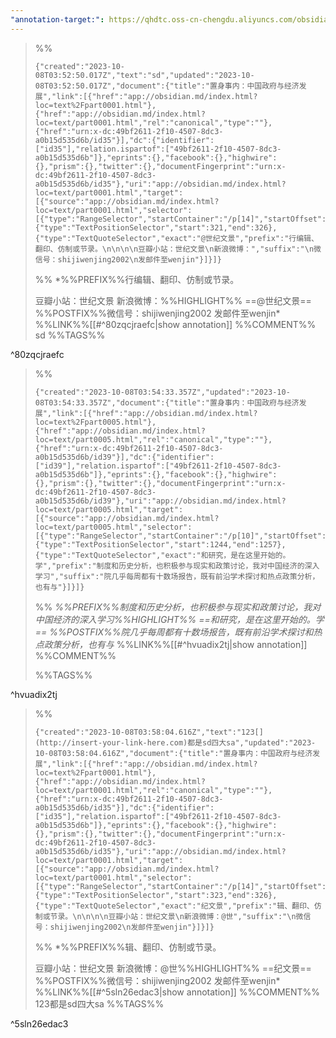 ```yaml
---
"annotation-target:": https://qhdtc.oss-cn-chengdu.aliyuncs.com/obsidian/%E7%BD%AE%E8%BA%AB%E4%BA%8B%E5%86%85%EF%BC%9A%E4%B8%AD..)).epub
---
```



>%%
>```annotation-json
>{"created":"2023-10-08T03:52:50.017Z","text":"sd","updated":"2023-10-08T03:52:50.017Z","document":{"title":"置身事内：中国政府与经济发展","link":[{"href":"app://obsidian.md/index.html?loc=text%2Fpart0001.html"},{"href":"app://obsidian.md/index.html?loc=text/part0001.html","rel":"canonical","type":""},{"href":"urn:x-dc:49bf2611-2f10-4507-8dc3-a0b15d535d6b/id35"}],"dc":{"identifier":["id35"],"relation.ispartof":["49bf2611-2f10-4507-8dc3-a0b15d535d6b"]},"eprints":{},"facebook":{},"highwire":{},"prism":{},"twitter":{},"documentFingerprint":"urn:x-dc:49bf2611-2f10-4507-8dc3-a0b15d535d6b/id35"},"uri":"app://obsidian.md/index.html?loc=text/part0001.html","target":[{"source":"app://obsidian.md/index.html?loc=text/part0001.html","selector":[{"type":"RangeSelector","startContainer":"/p[14]","startOffset":5,"endContainer":"/p[14]","endOffset":10},{"type":"TextPositionSelector","start":321,"end":326},{"type":"TextQuoteSelector","exact":"@世纪文景","prefix":"行编辑、翻印、仿制或节录。\n\n\n\n豆瓣小站：世纪文景\n新浪微博：","suffix":"\n微信号：shijiwenjing2002\n发邮件至wenjin"}]}]}
>```
>%%
>*%%PREFIX%%行编辑、翻印、仿制或节录。
>
>
>
>豆瓣小站：世纪文景
>新浪微博：%%HIGHLIGHT%% ==@世纪文景== %%POSTFIX%%微信号：shijiwenjing2002
>发邮件至wenjin*
>%%LINK%%[[#^80zqcjraefc|show annotation]]
>%%COMMENT%%
>sd
>%%TAGS%%
>
^80zqcjraefc


>%%
>```annotation-json
>{"created":"2023-10-08T03:54:33.357Z","updated":"2023-10-08T03:54:33.357Z","document":{"title":"置身事内：中国政府与经济发展","link":[{"href":"app://obsidian.md/index.html?loc=text%2Fpart0005.html"},{"href":"app://obsidian.md/index.html?loc=text/part0005.html","rel":"canonical","type":""},{"href":"urn:x-dc:49bf2611-2f10-4507-8dc3-a0b15d535d6b/id39"}],"dc":{"identifier":["id39"],"relation.ispartof":["49bf2611-2f10-4507-8dc3-a0b15d535d6b"]},"eprints":{},"facebook":{},"highwire":{},"prism":{},"twitter":{},"documentFingerprint":"urn:x-dc:49bf2611-2f10-4507-8dc3-a0b15d535d6b/id39"},"uri":"app://obsidian.md/index.html?loc=text/part0005.html","target":[{"source":"app://obsidian.md/index.html?loc=text/part0005.html","selector":[{"type":"RangeSelector","startContainer":"/p[10]","startOffset":57,"endContainer":"/p[10]","endOffset":70},{"type":"TextPositionSelector","start":1244,"end":1257},{"type":"TextQuoteSelector","exact":"和研究，是在这里开始的。学","prefix":"制度和历史分析，也积极参与现实和政策讨论，我对中国经济的深入学习","suffix":"院几乎每周都有十数场报告，既有前沿学术探讨和热点政策分析，也有与"}]}]}
>```
>%%
>*%%PREFIX%%制度和历史分析，也积极参与现实和政策讨论，我对中国经济的深入学习%%HIGHLIGHT%% ==和研究，是在这里开始的。学== %%POSTFIX%%院几乎每周都有十数场报告，既有前沿学术探讨和热点政策分析，也有与*
>%%LINK%%[[#^hvuadix2tj|show annotation]]
>%%COMMENT%%
>
>%%TAGS%%
>
^hvuadix2tj


>%%
>```annotation-json
>{"created":"2023-10-08T03:58:04.616Z","text":"123[](http://insert-your-link-here.com)都是sd四大sa","updated":"2023-10-08T03:58:04.616Z","document":{"title":"置身事内：中国政府与经济发展","link":[{"href":"app://obsidian.md/index.html?loc=text%2Fpart0001.html"},{"href":"app://obsidian.md/index.html?loc=text/part0001.html","rel":"canonical","type":""},{"href":"urn:x-dc:49bf2611-2f10-4507-8dc3-a0b15d535d6b/id35"}],"dc":{"identifier":["id35"],"relation.ispartof":["49bf2611-2f10-4507-8dc3-a0b15d535d6b"]},"eprints":{},"facebook":{},"highwire":{},"prism":{},"twitter":{},"documentFingerprint":"urn:x-dc:49bf2611-2f10-4507-8dc3-a0b15d535d6b/id35"},"uri":"app://obsidian.md/index.html?loc=text/part0001.html","target":[{"source":"app://obsidian.md/index.html?loc=text/part0001.html","selector":[{"type":"RangeSelector","startContainer":"/p[14]","startOffset":7,"endContainer":"/p[14]","endOffset":10},{"type":"TextPositionSelector","start":323,"end":326},{"type":"TextQuoteSelector","exact":"纪文景","prefix":"辑、翻印、仿制或节录。\n\n\n\n豆瓣小站：世纪文景\n新浪微博：@世","suffix":"\n微信号：shijiwenjing2002\n发邮件至wenjin"}]}]}
>```
>%%
>*%%PREFIX%%辑、翻印、仿制或节录。
>
>
>
>豆瓣小站：世纪文景
>新浪微博：@世%%HIGHLIGHT%% ==纪文景== %%POSTFIX%%微信号：shijiwenjing2002
>发邮件至wenjin*
>%%LINK%%[[#^5sln26edac3|show annotation]]
>%%COMMENT%%
>123[](http://insert-your-link-here.com)都是sd四大sa
>%%TAGS%%
>
^5sln26edac3
